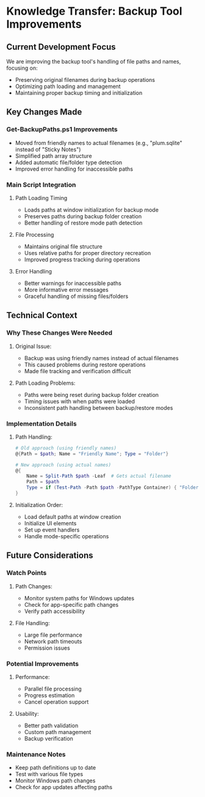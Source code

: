 # Knowledge Transfer: Backup Tool Improvements

## Current Development Focus
We are improving the backup tool's handling of file paths and names, focusing on:
- Preserving original filenames during backup operations
- Optimizing path loading and management
- Maintaining proper backup timing and initialization

## Key Changes Made

### Get-BackupPaths.ps1 Improvements
- Moved from friendly names to actual filenames (e.g., "plum.sqlite" instead of "Sticky Notes")
- Simplified path array structure
- Added automatic file/folder type detection
- Improved error handling for inaccessible paths

### Main Script Integration
1. Path Loading Timing
   - Loads paths at window initialization for backup mode
   - Preserves paths during backup folder creation
   - Better handling of restore mode path detection

2. File Processing
   - Maintains original file structure
   - Uses relative paths for proper directory recreation
   - Improved progress tracking during operations

3. Error Handling
   - Better warnings for inaccessible paths
   - More informative error messages
   - Graceful handling of missing files/folders

## Technical Context

### Why These Changes Were Needed
1. Original Issue:
   - Backup was using friendly names instead of actual filenames
   - This caused problems during restore operations
   - Made file tracking and verification difficult

2. Path Loading Problems:
   - Paths were being reset during backup folder creation
   - Timing issues with when paths were loaded
   - Inconsistent path handling between backup/restore modes

### Implementation Details
1. Path Handling:
   ```powershell
   # Old approach (using friendly names)
   @{Path = $path; Name = "Friendly Name"; Type = "Folder"}

   # New approach (using actual names)
   @{
       Name = Split-Path $path -Leaf  # Gets actual filename
       Path = $path
       Type = if (Test-Path -Path $path -PathType Container) { "Folder" } else { "File" }
   }
   ```

2. Initialization Order:
   - Load default paths at window creation
   - Initialize UI elements
   - Set up event handlers
   - Handle mode-specific operations

## Future Considerations

### Watch Points
1. Path Changes:
   - Monitor system paths for Windows updates
   - Check for app-specific path changes
   - Verify path accessibility

2. File Handling:
   - Large file performance
   - Network path timeouts
   - Permission issues

### Potential Improvements
1. Performance:
   - Parallel file processing
   - Progress estimation
   - Cancel operation support

2. Usability:
   - Better path validation
   - Custom path management
   - Backup verification

### Maintenance Notes
- Keep path definitions up to date
- Test with various file types
- Monitor Windows path changes
- Check for app updates affecting paths
